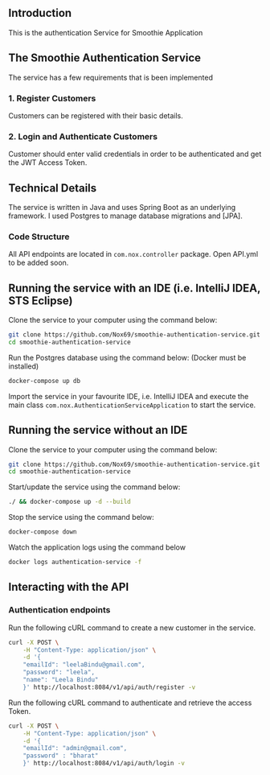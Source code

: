 ## Introduction

This is the authentication Service for Smoothie Application

## The Smoothie Authentication Service

The service has a few requirements that is been implemented

### 1. Register Customers 
Customers can be registered with their basic details.

###  2. Login and Authenticate Customers
Customer should enter valid credentials in order to be authenticated and get the JWT Access Token.

## Technical Details

The service is written in Java and uses Spring Boot as an underlying framework. 
I used Postgres to manage database migrations and [JPA].

### Code Structure

All API endpoints are located in `com.nox.controller` package. Open API.yml to be added soon.

## Running the service with an IDE (i.e. IntelliJ IDEA, STS Eclipse)

Clone the service to your computer using the command below:
```sh
git clone https://github.com/Nox69/smoothie-authentication-service.git
cd smoothie-authentication-service
```

Run the Postgres database using the command below: (Docker must be installed)
```sh
docker-compose up db
```

Import the service in your favourite IDE, i.e. IntelliJ IDEA and execute the main class `com.nox.AuthenticationServiceApplication` to start the service.

## Running the service without an IDE

Clone the service to your computer using the command below:
```sh
git clone https://github.com/Nox69/smoothie-authentication-service.git
cd smoothie-authentication-service
```

Start/update the service using the command below:

```sh
./ && docker-compose up -d --build
```

Stop the service using the command below:

```sh
docker-compose down
```

Watch the application logs using the command below

```sh
docker logs authentication-service -f
```

## Interacting with the API

### Authentication endpoints 

Run the following cURL command to create a new customer in the service.

```sh
curl -X POST \
    -H "Content-Type: application/json" \
    -d '{
    "emailId": "leelaBindu@gmail.com",
    "password": "leela",
    "name": "Leela Bindu"
    }' http://localhost:8084/v1/api/auth/register -v
```

Run the following cURL command to authenticate and retrieve the access Token.

```sh
curl -X POST \
    -H "Content-Type: application/json" \
    -d '{
    "emailId": "admin@gmail.com",
    "password" : "bharat"
    }' http://localhost:8084/v1/api/auth/login -v
```